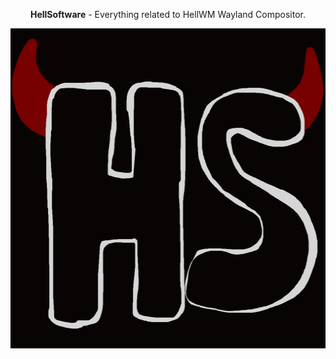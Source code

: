 <div align=center>

**HellSoftware** - Everything related to HellWM Wayland Compositor.

<img src="https://raw.githubusercontent.com/hellsoftware/.github/main/assests/hellsoftwarelogo.png" width="512" height="512" alt="logo">
 
</div>
